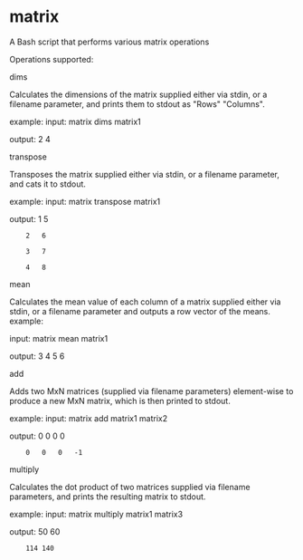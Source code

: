 # matrix

A Bash script that performs various matrix operations

Operations supported:


dims

Calculates the dimensions of the matrix supplied either via stdin, or a filename parameter, and
prints them to stdout as "Rows" "Columns".

example:
input: matrix dims matrix1

output: 
	2 4



transpose

Transposes the matrix supplied either via stdin, or a filename parameter, and cats it to stdout.

example:
input: matrix transpose matrix1

output:	
		1	5

		2	6
		
		3	7
		
		4	8
		


mean

Calculates the mean value of each column of a matrix supplied either via stdin, or a filename parameter
and outputs a row vector of the means.
example:

input: matrix mean matrix1

output: 
		3	4	5	6



add

Adds two MxN matrices (supplied via filename parameters) element-wise to produce a new MxN matrix,
which is then printed to stdout.

example:
input: matrix add matrix1 matrix2

output:	
		0	0	0	0

		0	0	0	-1


multiply

Calculates the dot product of two matrices supplied via filename parameters, and prints the resulting
matrix to stdout.

example:
input: matrix multiply matrix1 matrix3

output: 
		50	60

		114	140